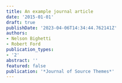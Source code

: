 ```yaml
---
title: An example journal article
date: '2015-01-01'
draft: true
publishDate: '2023-04-06T14:34:44.762141Z'
authors:
- Nelson Bighetti
- Robert Ford
publication_types:
- '2'
abstract: ''
featured: false
publication: '*Journal of Source Themes*'
---
```


